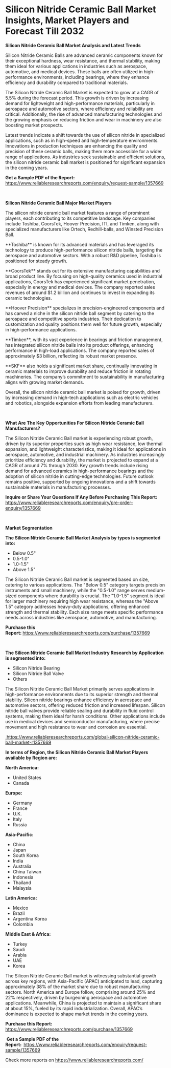 <p><h1>Silicon Nitride Ceramic Ball Market Insights, Market Players and Forecast Till 2032</h1></p><p><strong>Silicon Nitride Ceramic Ball Market Analysis and Latest Trends</strong></p>
<p><p>Silicon Nitride Ceramic Balls are advanced ceramic components known for their exceptional hardness, wear resistance, and thermal stability, making them ideal for various applications in industries such as aerospace, automotive, and medical devices. These balls are often utilized in high-performance environments, including bearings, where they enhance efficiency and durability compared to traditional materials.</p><p>The Silicon Nitride Ceramic Ball Market is expected to grow at a CAGR of 5.5% during the forecast period. This growth is driven by increasing demand for lightweight and high-performance materials, particularly in aerospace and automotive sectors, where efficiency and reliability are critical. Additionally, the rise of advanced manufacturing technologies and the growing emphasis on reducing friction and wear in machinery are also boosting market prospects.</p><p>Latest trends indicate a shift towards the use of silicon nitride in specialized applications, such as in high-speed and high-temperature environments. Innovations in production techniques are enhancing the quality and precision of these ceramic balls, making them more accessible for a wider range of applications. As industries seek sustainable and efficient solutions, the silicon nitride ceramic ball market is positioned for significant expansion in the coming years.</p></p>
<p><strong>Get a Sample PDF of the Report:&nbsp;</strong> <a href="https://www.reliableresearchreports.com/enquiry/request-sample/1357669?utm_campaign=2652&utm_medium=2&utm_source=Github&utm_content=ia&utm_term=31032025&utm_id=silicon-nitride-ceramic-ball">https://www.reliableresearchreports.com/enquiry/request-sample/1357669</a></p>
<p>&nbsp;</p>
<p><strong>Silicon Nitride Ceramic Ball Major Market Players</strong></p>
<p><p>The silicon nitride ceramic ball market features a range of prominent players, each contributing to its competitive landscape. Key companies include Toshiba, CoorsTek, Hoover Precision, ITI, and Timken, along with specialized manufacturers like Ortech, Redhill-balls, and Winsted Precision Ball. </p><p>**Toshiba** is known for its advanced materials and has leveraged its technology to produce high-performance silicon nitride balls, targeting the aerospace and automotive sectors. With a robust R&D pipeline, Toshiba is positioned for steady growth.</p><p>**CoorsTek** stands out for its extensive manufacturing capabilities and broad product line. By focusing on high-quality ceramics used in industrial applications, CoorsTek has experienced significant market penetration, especially in energy and medical devices. The company reported sales revenues of around $1.2 billion and continues to invest in expanding its ceramic technologies.</p><p>**Hoover Precision** specializes in precision-engineered components and has carved a niche in the silicon nitride ball segment by catering to the aerospace and competitive sports industries. Their dedication to customization and quality positions them well for future growth, especially in high-performance applications.</p><p>**Timken**, with its vast experience in bearings and friction management, has integrated silicon nitride balls into its product offerings, enhancing performance in high-load applications. The company reported sales of approximately $3 billion, reflecting its robust market presence.</p><p>**SKF** also holds a significant market share, continually innovating in ceramic materials to improve durability and reduce friction in rotating machineries. The company’s commitment to sustainability in manufacturing aligns with growing market demands.</p><p>Overall, the silicon nitride ceramic ball market is poised for growth, driven by increasing demand in high-tech applications such as electric vehicles and robotics, alongside expansion efforts from leading manufacturers.</p></p>
<p>&nbsp;</p>
<p><strong>What Are The Key Opportunities For Silicon Nitride Ceramic Ball Manufacturers?</strong></p>
<p><p>The Silicon Nitride Ceramic Ball market is experiencing robust growth, driven by its superior properties such as high wear resistance, low thermal expansion, and lightweight characteristics, making it ideal for applications in aerospace, automotive, and industrial machinery. As industries increasingly prioritize efficiency and durability, the market is projected to expand at a CAGR of around 7% through 2030. Key growth trends include rising demand for advanced ceramics in high-performance bearings and the adoption of silicon nitride in cutting-edge technologies. Future outlook remains positive, supported by ongoing innovations and a shift towards sustainable materials in manufacturing processes.</p></p>
<p><strong>Inquire or Share Your Questions If Any Before Purchasing This Report:</strong> <a href="https://www.reliableresearchreports.com/enquiry/pre-order-enquiry/1357669?utm_campaign=2652&utm_medium=2&utm_source=Github&utm_content=ia&utm_term=31032025&utm_id=silicon-nitride-ceramic-ball">https://www.reliableresearchreports.com/enquiry/pre-order-enquiry/1357669</a></p>
<p>&nbsp;</p>
<p><strong>Market Segmentation</strong></p>
<p><strong>The Silicon Nitride Ceramic Ball Market Analysis by types is segmented into:</strong></p>
<p><ul><li>Below 0.5"</li><li>0.5-1.0"</li><li>1.0-1.5"</li><li>Above 1.5"</li></ul></p>
<p><p>The Silicon Nitride Ceramic Ball market is segmented based on size, catering to various applications. The "Below 0.5" category targets precision instruments and small machinery, while the "0.5-1.0" range serves medium-sized components where durability is crucial. The "1.0-1.5" segment is ideal for larger machinery requiring high wear resistance, whereas the "Above 1.5" category addresses heavy-duty applications, offering enhanced strength and thermal stability. Each size range meets specific performance needs across industries like aerospace, automotive, and manufacturing.</p></p>
<p><strong>Purchase this Report:&nbsp;</strong><a href="https://www.reliableresearchreports.com/purchase/1357669?utm_campaign=2652&utm_medium=2&utm_source=Github&utm_content=ia&utm_term=31032025&utm_id=silicon-nitride-ceramic-ball">https://www.reliableresearchreports.com/purchase/1357669</a></p>
<p>&nbsp;</p>
<p><strong>The Silicon Nitride Ceramic Ball Market Industry Research by Application is segmented into:</strong></p>
<p><ul><li>Silicon Nitride Bearing</li><li>Silicon Nitride Ball Valve</li><li>Others</li></ul></p>
<p><p>The Silicon Nitride Ceramic Ball Market primarily serves applications in high-performance environments due to its superior strength and thermal stability. Silicon nitride bearings enhance efficiency in aerospace and automotive sectors, offering reduced friction and increased lifespan. Silicon nitride ball valves provide reliable sealing and durability in fluid control systems, making them ideal for harsh conditions. Other applications include use in medical devices and semiconductor manufacturing, where precise movement and high resistance to wear and corrosion are essential.</p></p>
<p><a href="https://www.reliableresearchreports.com/global-silicon-nitride-ceramic-ball-market-r1357669?utm_campaign=2652&utm_medium=2&utm_source=Github&utm_content=ia&utm_term=31032025&utm_id=silicon-nitride-ceramic-ball">&nbsp;https://www.reliableresearchreports.com/global-silicon-nitride-ceramic-ball-market-r1357669</a></p>
<p><strong>In terms of Region, the Silicon Nitride Ceramic Ball Market Players available by Region are:</strong></p>
<p>
    <p> <strong> North America: </strong>
        <ul>
            <li>United States</li>
            <li>Canada</li>
        </ul>
        </p> 
    <p> <strong> Europe: </strong>
        <ul>
            <li>Germany</li>
            <li>France</li>
            <li>U.K.</li>
            <li>Italy</li>
            <li>Russia</li>
        </ul>
        </p> 
    <p> <strong> Asia-Pacific: </strong>
        <ul>
            <li>China</li>
            <li>Japan</li>
            <li>South Korea</li>
            <li>India</li>
            <li>Australia</li>
            <li>China Taiwan</li>
            <li>Indonesia</li>
            <li>Thailand</li>
            <li>Malaysia</li>
        </ul>
        </p> 
    <p> <strong> Latin America: </strong>
        <ul>
            <li>Mexico</li>
            <li>Brazil</li>
            <li>Argentina Korea</li>
            <li>Colombia</li>
        </ul>
        </p> 
    <p> <strong> Middle East & Africa: </strong>
        <ul>
            <li>Turkey</li>
            <li>Saudi</li>
            <li>Arabia</li>
            <li>UAE</li>
            <li>Korea</li>
        </ul>
    </p>
    </p>
<p><p>The Silicon Nitride Ceramic Ball market is witnessing substantial growth across key regions, with Asia-Pacific (APAC) anticipated to lead, capturing approximately 38% of the market share due to robust manufacturing sectors. North America and Europe follow, comprising around 25% and 22% respectively, driven by burgeoning aerospace and automotive applications. Meanwhile, China is projected to maintain a significant share at about 15%, fueled by its rapid industrialization. Overall, APAC’s dominance is expected to shape market trends in the coming years.</p></p>
<p><strong>Purchase this Report: </strong><a href="https://www.reliableresearchreports.com/purchase/1357669?utm_campaign=2652&utm_medium=2&utm_source=Github&utm_content=ia&utm_term=31032025&utm_id=silicon-nitride-ceramic-ball">https://www.reliableresearchreports.com/purchase/1357669</a></p>
<p>&nbsp;<strong>Get a Sample PDF of the Report:&nbsp;&nbsp;</strong><a href="https://www.reliableresearchreports.com/enquiry/request-sample/1357669?utm_campaign=2652&utm_medium=2&utm_source=Github&utm_content=ia&utm_term=31032025&utm_id=silicon-nitride-ceramic-ball">https://www.reliableresearchreports.com/enquiry/request-sample/1357669</a></p>
<p><strong></strong></p>
<p>Check more reports on <a href="https://www.reliableresearchreports.com/?utm_campaign=2652&utm_medium=2&utm_source=Github&utm_content=ia&utm_term=31032025&utm_id=silicon-nitride-ceramic-ball">https://www.reliableresearchreports.com/</a></p>